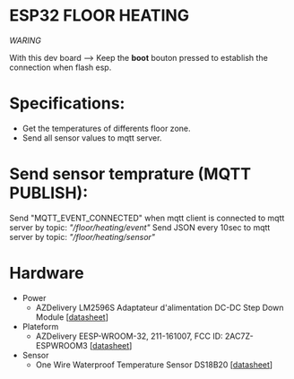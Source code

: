 # ESP32 FLOOR HEATING

*WARING*

With this dev board --> Keep the **boot** bouton pressed to establish the connection when flash esp.

# Specifications:
* Get the temperatures of differents floor zone.
* Send all sensor values to mqtt server.

# Send sensor temprature (MQTT PUBLISH):
Send "MQTT_EVENT_CONNECTED" when mqtt client is connected to mqtt server by topic: *"/floor/heating/event"*
Send JSON every 10sec to mqtt server by topic: *"/floor/heating/sensor"*

# Hardware
+ Power
  + AZDelivery LM2596S Adaptateur d'alimentation DC-DC Step Down Module [[datasheet][linkId0]]
+ Plateform
  + AZDelivery EESP-WROOM-32, 211-161007, FCC ID: 2AC7Z-ESPWROOM3  [[datasheet][linkId1]]
+ Sensor
  + One Wire Waterproof Temperature Sensor DS18B20 [[datasheet][linkId2]]
  

# 


[linkId0]: https://cdn.shopify.com/s/files/1/1509/1638/files/LM2596S_DC-DC_Netzteil_Adapter_Step_down_Modul_Datenblatt_AZ-Delivery_Vertriebs_GmbH.pdf?v=1609154001 "LM2596S_DC-DC_Netzteil_Adapter_Step_down_Modul_Datenblatt_AZ-Delivery_Vertriebs_GmbH.pdf"

[linkId1]: https://codedocu.de/Daten/Files/3/Files_3091/ESP32_NodeMCU_Developmentboard_az_Delivery.pdf "ESP32_NodeMCU_Developmentboard_az_Delivery"

[linkId2]: http://dlnmh9ip6v2uc.cloudfront.net/datasheets/Sensors/Temp/DS18B20.pdf "Datasheet DS18B20"

